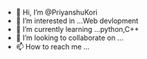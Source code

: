 - 👋 Hi, I’m @PriyanshuKori
- 👀 I’m interested in ...Web devlopment
- 🌱 I’m currently learning ...python,C++
- 💞️ I’m looking to collaborate on ...
- 📫 How to reach me ...

<!---
PriyanshuKori/PriyanshuKori is a ✨ special ✨ repository because its `README.md` (this file) appears on your GitHub profile.
You can click the Preview link to take a look at your changes.
--->
